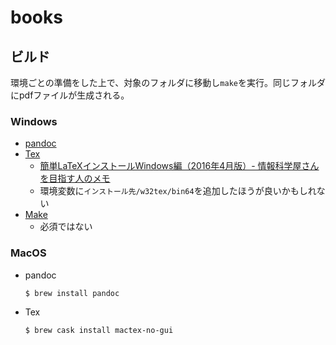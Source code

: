 # books

## ビルド

環境ごとの準備をした上で、対象のフォルダに移動し`make`を実行。同じフォルダにpdfファイルが生成される。

### Windows

- [pandoc](https://pandoc.org/installing.html)
- [Tex](https://www.ms.u-tokyo.ac.jp/~abenori/soft/abtexinst.html)
    - [簡単LaTeXインストールWindows編（2016年4月版）- 情報科学屋さんを目指す人のメモ](https://did2memo.net/2016/04/24/easy-latex-install-windows-10-2016-04/)
    - 環境変数に`インストール先/w32tex/bin64`を追加したほうが良いかもしれない
- [Make](http://gnuwin32.sourceforge.net/packages/make.htm)
    - 必須ではない

### MacOS

- pandoc
   ```bash
   $ brew install pandoc
   ```
- Tex
    ```bash
    $ brew cask install mactex-no-gui
    ```
